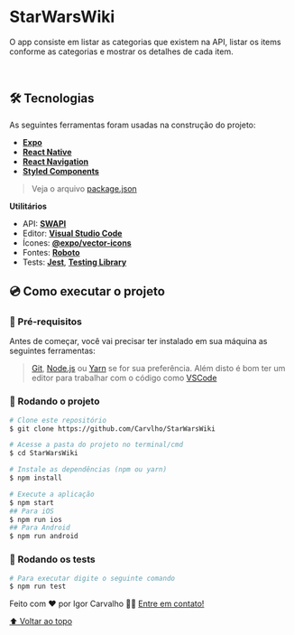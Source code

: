 <h1 id="project_name">
  <br />
  StarWarsWiki
  <br />
</h1>

<p>
O app consiste em listar as categorias que existem na API, listar os items conforme as categorias e mostrar os detalhes de cada item.
</p>

<br />
<h2 id="technologies">🛠 Tecnologias</h2>

As seguintes ferramentas foram usadas na construção do projeto:

- **[Expo](https://expo.dev)**
- **[React Native](https://reactnative.dev)**
- **[React Navigation](https://reactnavigation.org)**
- **[Styled Components](https://styled-components.com)**

> Veja o arquivo [package.json](https://github.com/Carvlho/StarWarsWiki/blob/main/package.json)

**Utilitários**

- API: **[SWAPI](https://swapi.dev)**
- Editor: **[Visual Studio Code](https://code.visualstudio.com/)**
- Ícones: **[@expo/vector-icons](https://docs.expo.dev/guides/icons)**
- Fontes: **[Roboto](https://www.npmjs.com/package/@expo-google-fonts/roboto)**
- Tests: **[Jest](https://jestjs.io/pt-BR/docs/getting-started)**, **[Testing Library](https://testing-library.com/docs/react-native-testing-library/intro/)**

<!-- Prerequisites -->
<h2 id="prerequisites">💿 Como executar o projeto</h2>

### 🧰 Pré-requisitos

Antes de começar, você vai precisar ter instalado em sua máquina as seguintes ferramentas:

> [Git](https://git-scm.com), [Node.js](https://nodejs.org/en/) ou [Yarn](https://yarnpkg.com/) se for sua preferência.
> Além disto é bom ter um editor para trabalhar com o código como [VSCode](https://code.visualstudio.com/)

### 🧭 Rodando o projeto

```bash
# Clone este repositório
$ git clone https://github.com/Carvlho/StarWarsWiki

# Acesse a pasta do projeto no terminal/cmd
$ cd StarWarsWiki

# Instale as dependências (npm ou yarn)
$ npm install

# Execute a aplicação
$ npm start
## Para iOS
$ npm run ios
## Para Android
$ npm run android
```

### 🎲 Rodando os tests

```bash
# Para executar digite o seguinte comando
$ npm run test
```

Feito com ❤️ por Igor Carvalho 👋🏽 [Entre em contato!](https://www.linkedin.com/in/carvlho/)

[⬆ Voltar ao topo](#project_name)<br />
